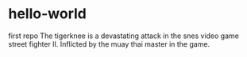 # hello-world
first repo 
The tigerknee is a devastating attack in the snes video game street fighter II. Inflicted by the muay thai master in the game.
